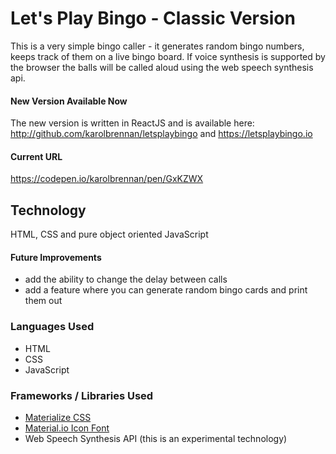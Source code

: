 # Let's Play Bingo - Classic Version
This is a very simple bingo caller - it generates random bingo numbers, keeps track of them on a live bingo board.
If voice synthesis is supported by the browser the balls will be called aloud using the web speech synthesis api.

#### New Version Available Now
The new version is written in ReactJS and is available here: http://github.com/karolbrennan/letsplaybingo and https://letsplaybingo.io 

#### Current URL
https://codepen.io/karolbrennan/pen/GxKZWX

## Technology
HTML, CSS and pure object oriented JavaScript

#### Future Improvements
- add the ability to change the delay between calls
- add a feature where you can generate random bingo cards and print them out

### Languages Used
- HTML
- CSS
- JavaScript

### Frameworks / Libraries Used
- [Materialize CSS](http://materializecss.com)
- [Material.io Icon Font](https://material.io/icons/)
- Web Speech Synthesis API (this is an experimental technology)
